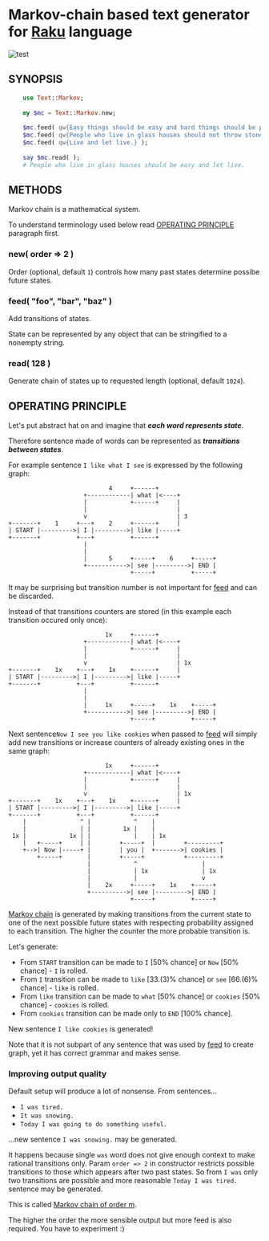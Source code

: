 # Markov-chain based text generator for [Raku](https://www.raku.org) language

![test](https://github.com/bbkr/Text_Markov/workflows/test/badge.svg)

## SYNOPSIS

```raku
    use Text::Markov;
    
    my $mc = Text::Markov.new;
    
    $mc.feed( qw{Easy things should be easy and hard things should be possible.} );
    $mc.feed( qw{People who live in glass houses should not throw stones.} );
    $mc.feed( qw{Live and let live.} );
    
    say $mc.read( );
    # People who live in glass houses should be easy and let live.
```

## METHODS

Markov chain is a mathematical system.

To understand terminology used below read [OPERATING PRINCIPLE](#operating-principle) paragraph first.

### new( order => 2 )

Order (optional, default ```1```) controls how many past states determine possibe future states.

### feed( "foo", "bar", "baz" )

Add transitions of states.

State can be represented by any object that can be stringified to a nonempty string.

### read( 128 )

Generate chain of states up to requested length (optional, default ```1024```).

## OPERATING PRINCIPLE

Let's put abstract hat on and imagine that ___each word represents state___.

Therefore sentence made of words can be represented as ___transitions between states___.


For example sentence ```I like what I see``` is expressed by the following graph:


```
                            4     +------+
                     +------------| what |<----+
                     |            +------+     |
                     |                         |
                     v                         | 3
+-------+    1     +---+    2     +------+     |
| START |--------->| I |--------->| like |-----+
+-------+          +---+          +------+
                     |
                     |
                     |      5     +-----+    6     +-----+
                     +----------->| see |--------->| END |
                                  +-----+          +-----+
```

It may be surprising but transition number is not important for [feed](#feed-foo-bar-baz-) and can be discarded.

Instead of that transitions counters are stored (in this example each transition occured only once):


```
                           1x     +------+
                     +------------| what |<----+
                     |            +------+     |
                     |                         |
                     v                         | 1x
+-------+    1x    +---+    1x    +------+     |
| START |--------->| I |--------->| like |-----+
+-------+          +---+          +------+
                     |
                     |
                     |     1x     +-----+    1x    +-----+
                     +----------->| see |--------->| END |
                                  +-----+          +-----+
```

Next sentence```Now I see you like cookies``` when passed to [feed](#feed-foo-bar-baz-)
will simply add new transitions or increase counters of already existing ones in the same graph:


```
                           1x     +------+
                     +------------| what |<----+
                     |            +------+     |
                     |                         |
                     v                         | 1x
+-------+    1x    +---+    1x    +------+     |
| START |--------->| I |--------->| like |-----+
+-------+          +---+          +------+
    |               ^ |            ^    |
    |               | |         1x |    |
 1x |            1x | |            |    | 1x
    |   +-----+     | |        +-----+  |        +---------+
    +-->| Now |-----+ |        | you |  +------->| cookies |
        +-----+       |        +-----+           +---------+
                      |            ^                  |
                      |            | 1x               | 1x
                      |            |                  v
                      |    2x     +-----+    1x    +-----+
                      +---------->| see |--------->| END |
                                  +-----+          +-----+

```

[Markov chain](http://en.wikipedia.org/wiki/Markov_chain) is generated
by making transitions from the current state to one of the next possible future states
with respecting probability assigned to each transition.
The higher the counter the more probable transition is.


Let's generate:

* From ```START``` transition can be made to ```I``` [50% chance] or ```Now``` [50% chance] - ```I``` is rolled.
* From ```I``` transition can be made to ```like``` [33.(3)% chance] or ```see``` [66.(6)% chance] - ```like``` is rolled.
* From ```like``` transition can be made to ```what``` [50% chance] or ```cookies``` [50% chance] - ```cookies``` is rolled.
* From ```cookies``` transition can be made only to ```END``` [100% chance].

New sentence ```I like cookies``` is generated!


Note that it is not subpart of any sentence that was used by [feed](#feed-foo-bar-baz-) to create graph,
yet it has correct grammar and makes sense.

### Improving output quality

Default setup will produce a lot of nonsense. From sentences...

* ```I was tired.```
* ```It was snowing.```
* ```Today I was going to do something useful.```

...new sentence ```I was snowing.``` may be generated.


It happens because single ```was``` word does not give enough context to make rational transitions only.
Param ```order => 2``` in constructor restricts possible transitions to those which appears after two past states.
So from ```I was``` only two transitions are possible and more reasonable ```Today I was tired.``` sentence may be generated.

This is called [Markov chain of order m](http://en.wikipedia.org/wiki/Markov_chain#Variations).


The higher the order the more sensible output but more feed is also required. You have to experiment :)
